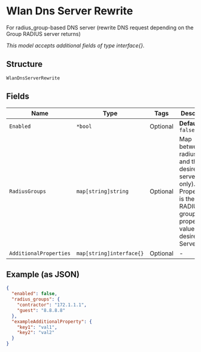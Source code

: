 
# Wlan Dns Server Rewrite

For radius_group-based DNS server (rewrite DNS request depending on the Group RADIUS server returns)

*This model accepts additional fields of type interface{}.*

## Structure

`WlanDnsServerRewrite`

## Fields

| Name | Type | Tags | Description |
|  --- | --- | --- | --- |
| `Enabled` | `*bool` | Optional | **Default**: `false` |
| `RadiusGroups` | `map[string]string` | Optional | Map between radius_group and the desired DNS server (IPv4 only). Property key is the RADIUS group, property value is the desired DNS Server |
| `AdditionalProperties` | `map[string]interface{}` | Optional | - |

## Example (as JSON)

```json
{
  "enabled": false,
  "radius_groups": {
    "contractor": "172.1.1.1",
    "guest": "8.8.8.8"
  },
  "exampleAdditionalProperty": {
    "key1": "val1",
    "key2": "val2"
  }
}
```

